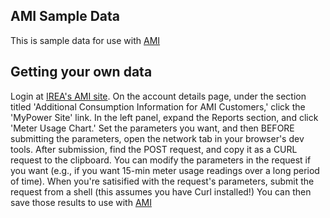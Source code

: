 ## AMI Sample Data
This is sample data for use with [AMI](https://github.com/dave-wheeler/ami)

## Getting your own data
Login at [IREA's AMI site](https://irea.coop/ami/). On the account details page, under the section titled 'Additional Consumption Information for AMI Customers,' click the 'MyPower Site' link. In the left panel, expand the Reports section, and click 'Meter Usage Chart.' Set the parameters you want, and then BEFORE submitting the parameters, open the network tab in your browser's dev tools. After submission, find the POST request, and copy it as a CURL request to the clipboard. You can modify the parameters in the request if you want (e.g., if you want 15-min meter usage readings over a long period of time). When you're satisified with the request's parameters, submit the request from a shell (this assumes you have Curl installed!) You can then save those results to use with [AMI](https://github.com/dave-wheeler/ami)
